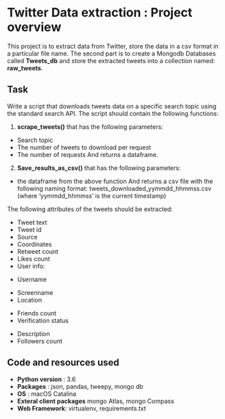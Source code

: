 # Twitter Data extraction : Project overview

This project is to extract data from Twitter, store the data in a csv format in a particular file name. The second part is to create a Mongodb Databases called **Tweets_db** and store the extracted tweets into a collection named: **raw_tweets**.

## Task
Write a script that downloads tweets data on a specific search topic using the standard search API. The script should contain the following functions: 
1)	**scrape_tweets()** that has the following parameters:
*	Search topic
*	The number of tweets to download per request
*	The number of requests
And returns a dataframe.

2)	**Save_results_as_csv()** that has the following parameters:
*	the dataframe from the above function
And returns a csv file with the following naming format:
tweets_downloaded_yymmdd_hhmmss.csv (where ‘yymmdd_hhmmss’ is the current 	timestamp)     

The following attributes of the tweets should be extracted:
* Tweet text
* Tweet id
*	Source
*	Coordinates
*	Retweet count
*	Likes count
*	User info:
 - Username
 +	Screenname
 + Location
 -	Friends count
 - Verification status
 +	Description
 +	Followers count

## Code and resources used
+ **Python version** : 3.6
+ **Packages** : json, pandas, tweepy, mongo db
+ **OS** : macOS Catalina
+ **Exteral client packages** mongo Atlas, mongo Compass
+ **Web Framework**: virtualenv, requirements.txt
